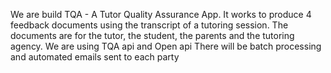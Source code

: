 We are build TQA - A Tutor Quality Assurance App. 
It works to produce 4 feedback documents using the transcript of a tutoring session. The documents are for the tutor, the student, the parents and the tutoring agency.
We are using TQA api and Open api
There will be batch processing and automated emails sent to each party

